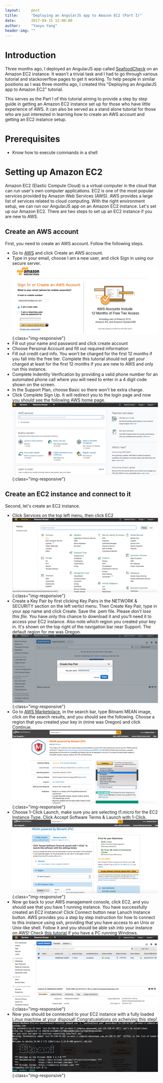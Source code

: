 ```yaml
---
layout:     post
title:      "Deploying an AngularJS app to Amazon EC2 (Part I)"
date:       2017-04-15 12:00:00
author:     "Yaoyu Yang"
header-img: ""
---
```


# Introduction
Three months ago, I deployed an AngularJS app called [SeafoodCheck](http://seafoodcheck.com) on an Amazon EC2 instance. It wasn't a trivial task and I had to go through various tutorial and stackoverflow pages to get it working. To help people in similar positions as I was three months ago, I created this "Deploying an AngularJS app to Amazon EC2" tutorial.

This serves as the Part I of this tutorial aiming to provide a step by step guide in getting an Amazon EC2 instance set up for those who have little experience of AWS. It can also be served as a stand alone tutorial for those who are just interested in learning how to create an AWS account and getting an EC2 instance setup.

# Prerequisites 
* Know how to execute commands in a shell

# Setting up Amazon EC2
Amazon EC2 (Elastic Compute Cloud) is a virtual computer in the cloud that can run user's own computer applications. EC2 is one of the most popular services provided by Amazon Web Services (AWS). AWS provides a large list of services related to cloud computing. With the right environment setup, we can run our AngularJS app on an Amazon EC2 instance. Let's set up our Amazon EC2. There are two steps to set up an EC2 instance if you are new to AWS.

## Create an AWS account
First, you need to create an AWS account. Follow the following steps.

* Go to [AWS](https://aws.amazon.com/) and click Create an AWS account. 
* Type in your email, choose I am a new user, and click Sign in using our secure server.
![AWS signup](/images/blog/aws_signup.png){:class="img-responsive"}
* Fill out your name and password and click create account
* Choose Personal Account and fill out required information
* Fill out credit card info. You won't be charged for the first 12 months if you fall into the free tier. Complete this tutorial should not get your charged at least for the first 12 months if you are new to AWS and only run this instance.
* Complete Indentity Verification by providing a valid phone number for an automated phone call where you will need to enter in a 4 digit code shown on the screen.
* In the Support Plan, choose Basic so there won't be extra charge.
* Click Complete Sign Up. It will redirect you to the login page and now you should see the following AWS home page.
![AWS home](/images/blog/aws_home.png){:class="img-responsive"}

## Create an EC2 instance and connect to it
Second, let's create an EC2 instance.

* Click Services on the top left menu, then click EC2
![AWS EC2](/images/blog/EC2.png){:class="img-responsive"}
* Create a Key Pair by first clicking Key Pairs in the NETWORK & SECURITY section on the left verticl menu. Then Create Key Pair, type in your app name and click Create. Save the .pem file. Please *don't lose this file*. You have only this chance to download it and you’ll need it to access your EC2 instance. Also note which region you created your key in. It's shown on the top right of the navigation bar near Support. The default region for me was Oregon.
![AWS EC2](/images/blog/key_pair.png){:class="img-responsive"}
* Go to [AWS Marketplace](https://aws.amazon.com/marketplace/), in the search bar, type Bitnami MEAN image, click on the search results, and you should see the following. Choose a region that you created your key in (mine was Oregon) and click Continue.
![AWS EC2 Creation](/images/blog/create_ec2.png){:class="img-responsive"}
* Choose 1-Click Launch, make sure you are selecting t1.micro for the EC2 Instance Type. Click Accept Software Terms & Launch with 1-Click.
![AWS EC2 Creation Choose T1](/images/blog/choose_t1.png){:class="img-responsive"}
* Now go back to your AWS management console, click EC2, and you should see that you have 1 running instance. You have successfully created an EC2 instance! Click Connect button near Lanuch Instance button. AWS provides you a step by step instruction for how to connect to this instance using ssh, providing that you have access to an Unix or Unix-like shell. Follow it and you should be able ssh into your instance on AWS! Check [this tutorial](https://docs.aws.amazon.com/AWSEC2/latest/UserGuide/putty.html?icmpid=docs_ec2_console) if you have a PC running Windows.
![AWS EC2 instance](/images/blog/running_instance.png){:class="img-responsive"}
* Now you should be connected to your EC2 instance with a fully loaded Linux machine at your disposal! Congratualations on acheiving this step!
![Ubuntu](/images/blog/ubuntu.png){:class="img-responsive"}


